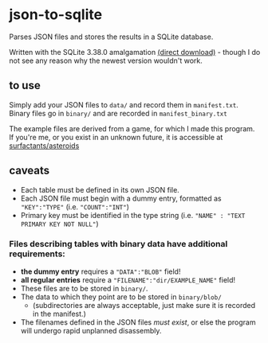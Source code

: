 # json-to-sqlite
Parses JSON files and stores the results in a SQLite database.

Written with the SQLite 3.38.0 amalgamation [(direct download)](https://www.sqlite.org/2022/sqlite-amalgamation-3380000.zip)  - though I do not see any reason why the newest version wouldn't work.

## to use

Simply add your JSON files to `data/` and record them in `manifest.txt`. Binary files go in `binary/` and are recorded in `manifest_binary.txt`

The example files are derived from a game, for which I made this program. If you're me, or you exist in an unknown future, it is accessible at [surfactants/asteroids](https://github.com/surfactants/asteroids)

## caveats

- Each table must be defined in its own JSON file.
- Each JSON file must begin with a dummy entry, formatted as `"KEY":"TYPE"` (i.e. `"COUNT":"INT"`)
- Primary key must be identified in the type string (i.e. `"NAME" : "TEXT PRIMARY KEY NOT NULL"`)

### Files describing tables with binary data have additional requirements:
- **the dummy entry** requires a `"DATA":"BLOB"` field!
- **all regular entries** require a `"FILENAME":"dir/EXAMPLE_NAME"` field!
- These files are to be stored in `binary/`.
- The data to which they point are to be stored in `binary/blob/`
  - (subdirectories are always acceptable, just make sure it is recorded in the manifest.)
- The filenames defined in the JSON files *must exist*, or else the program will undergo rapid unplanned disassembly.
